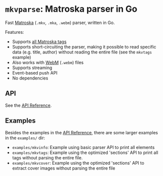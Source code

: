 # `mkvparse`: Matroska parser in Go

Fast [Matroska](https://www.matroska.org) (`.mkv`, `.mka`, `.webm`) parser, written in Go.

Features:

- Supports [all Matroska tags](https://www.matroska.org/technical/specs/index.html)
- Supports short-circuiting the parser, making it possible to 
read specific data (e.g. title, author) without reading the
entire file (see the `mkvtags` example)
- Also works with [WebM](https://www.webmproject.org) (`.webm`) files
- Supports streaming
- Event-based push API
- No dependencies

## API

See the [API Reference](https://godoc.org/github.com/remko/go-mkvparse).

## Examples

Besides the examples in the [API Reference](https://godoc.org/github.com/remko/go-mkvparse),
there are some larger examples in the `examples/` dir:

- `examples/mkvinfo`: Example using basic parser API to print all elements
- `examples/mkvtags`: Example using the optimized 'sections' API to print all tags without
	parsing the entire file.
- `examples/mkvcover`: Example using the optimized 'sections' API to extract cover images without parsing the entire file
